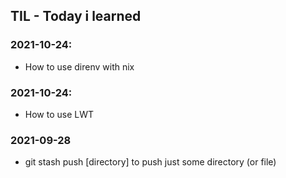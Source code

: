 ## TIL - Today i learned

### 2021-10-24:
* How to use direnv with nix


### 2021-10-24:
* How to use LWT

### 2021-09-28
* git stash push [directory] to push just some directory (or file)


